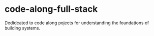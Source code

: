 # code-along-full-stack
Dedidcated to code along pojects for understanding the foundations of building systems.
